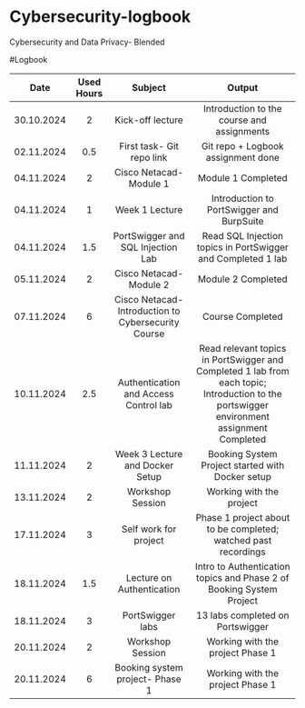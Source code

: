 # Cybersecurity-logbook
Cybersecurity and Data Privacy- Blended

#Logbook

| Date | Used Hours | Subject | Output | 
| :---:        |     :---:      |          :---: |  :---: |
| 30.10.2024   | 2     | Kick-off lecture                                    | Introduction to the course and assignments    |
| 02.11.2024   | 0.5   | First task- Git repo link                           | Git repo + Logbook assignment done    |
| 04.11.2024   | 2     | Cisco Netacad- Module 1                             | Module 1 Completed     |
| 04.11.2024   | 1     | Week 1 Lecture                                      | Introduction to PortSwigger and BurpSuite   |
| 04.11.2024   | 1.5   | PortSwigger and SQL Injection Lab                   | Read SQL Injection topics in PortSwigger and Completed 1 lab|
| 05.11.2024   | 2     | Cisco Netacad- Module 2                             | Module 2 Completed    |
| 07.11.2024   | 6     | Cisco Netacad- Introduction to Cybersecurity Course | Course Completed    |
| 10.11.2024   | 2.5   | Authentication and Access Control lab               | Read relevant topics in PortSwigger and Completed 1 lab from each topic; Introduction to the portswigger environment assignment Completed|
| 11.11.2024   | 2     | Week 3 Lecture and Docker Setup                     | Booking System Project started with Docker setup   |
| 13.11.2024   | 2     | Workshop Session                                    | Working with the project   |
| 17.11.2024   | 3     | Self work for project                               | Phase 1 project about to be completed; watched past recordings   |
| 18.11.2024   | 1.5   | Lecture on Authentication                           | Intro to Authentication topics and Phase 2 of Booking System Project  |
| 18.11.2024   | 3     | PortSwigger labs                                    | 13 labs completed on Portswigger  |
| 20.11.2024   | 2     | Workshop Session                                    | Working with the project Phase 1   |
| 20.11.2024   | 6     | Booking system project- Phase 1                     | Working with the project Phase 1  |
